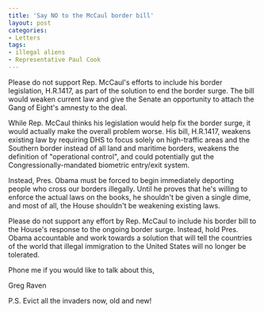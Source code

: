 ```yaml
---
title: 'Say NO to the McCaul border bill'
layout: post
categories:
- Letters
tags:
- illegal aliens
- Representative Paul Cook
---
```


Please do not support Rep. McCaul's efforts to include his border legislation, H.R.1417, as part of the solution to end the border surge. The bill would weaken current law and give the Senate an opportunity to attach the Gang of Eight's amnesty to the deal.

While Rep. McCaul thinks his legislation would help fix the border surge, it would actually make the overall problem worse. His bill, H.R.1417, weakens existing law by requiring DHS to focus solely on high-traffic areas and the Southern border instead of all land and maritime borders, weakens the definition of "operational control", and could potentially gut the Congressionally-mandated biometric entry/exit system.

Instead, Pres. Obama must be forced to begin immediately deporting people who cross our borders illegally. Until he proves that he's willing to enforce the actual laws on the books, he shouldn't be given a single dime, and most of all, the House shouldn't be weakening existing laws.

Please do not support any effort by Rep. McCaul to include his border bill to the House's response to the ongoing border surge. Instead, hold Pres. Obama accountable and work towards a solution that will tell the countries of the world that illegal immigration to the United States will no longer be tolerated.

Phone me if you would like to talk about this,

Greg Raven

P.S. Evict all the invaders now, old and new!